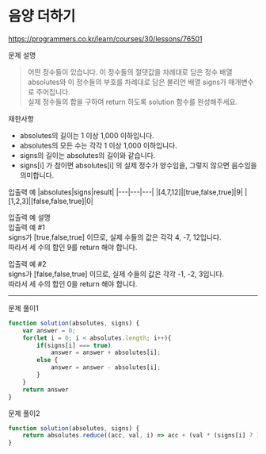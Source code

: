 # 음양 더하기
https://programmers.co.kr/learn/courses/30/lessons/76501

문제 설명
> 어떤 정수들이 있습니다. 이 정수들의 절댓값을 차례대로 담은 정수 배열 absolutes와 이 정수들의 부호를 차례대로 담은 불리언 배열 signs가 매개변수로 주어집니다. \
> 실제 정수들의 합을 구하여 return 하도록 solution 함수를 완성해주세요.

재한사항
+ absolutes의 길이는 1 이상 1,000 이하입니다.
+ absolutes의 모든 수는 각각 1 이상 1,000 이하입니다.
+ signs의 길이는 absolutes의 길이와 같습니다.
+ signs[i] 가 참이면 absolutes[i] 의 실제 정수가 양수임을, 그렇지 않으면 음수임을 의미합니다.


입출력 예
|absolutes|signs|result|
|---|---|---|
|[4,7,12]|[true,false,true]|9|
|[1,2,3]|[false,false,true]|0|

입출력 예 설명 \
입출력 예 #1 \
signs가 [true,false,true] 이므로, 실제 수들의 값은 각각 4, -7, 12입니다.\
따라서 세 수의 합인 9를 return 해야 합니다.

입출력 예 #2 \
signs가 [false,false,true] 이므로, 실제 수들의 값은 각각 -1, -2, 3입니다.\
따라서 세 수의 합인 0을 return 해야 합니다.

------------------------

문제 풀이1
```javascript
function solution(absolutes, signs) {
    var answer = 0;
    for(let i = 0; i < absolutes.length; i++){
        if(signs[i] === true)	
            answer = answer + absolutes[i];
        else {
            answer = answer - absolutes[i];
        }	
    }
    return answer
}
```

문제 풀이2
```javascript
function solution(absolutes, signs) {
	return absolutes.reduce((acc, val, i) => acc + (val * (signs[i] ? 1 : -1)), 0);
}
```